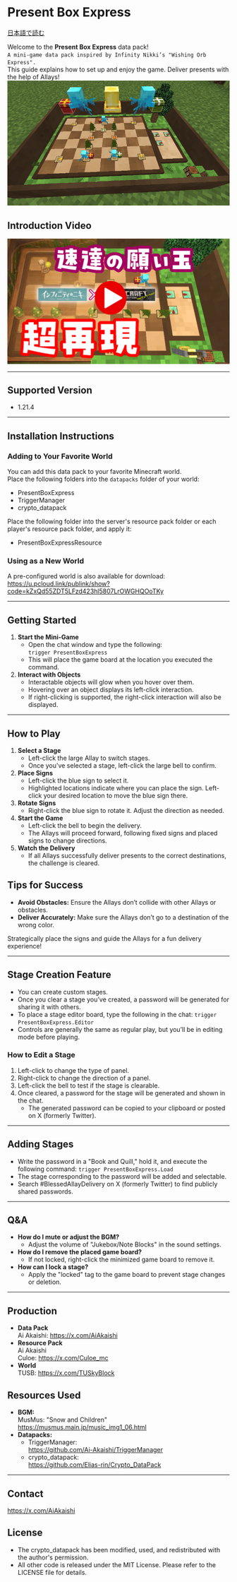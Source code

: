 # Present Box Express

[日本語で読む](README.md)

Welcome to the **Present Box Express** data pack!  
`A mini-game data pack inspired by Infinity Nikki’s "Wishing Orb Express".`  
This guide explains how to set up and enjoy the game. Deliver presents with the help of Allays!  
![Sample Image](sample_image.png)

## Introduction Video

[![thumbnail of the introduction video](thumbnail.png)](https://www.youtube.com/watch?v=bpDKBdHvmOU)

---

## Supported Version

- 1.21.4

---

## Installation Instructions

### Adding to Your Favorite World

You can add this data pack to your favorite Minecraft world.  
Place the following folders into the `datapacks` folder of your world:

- PresentBoxExpress
- TriggerManager
- crypto_datapack

Place the following folder into the server's resource pack folder or each player's resource pack folder, and apply it:

- PresentBoxExpressResource

### Using as a New World

A pre-configured world is also available for download:  
<https://u.pcloud.link/publink/show?code=kZxQd55ZDT5LFzd423hl5807LrOWGHQOoTKy>

---

## Getting Started

1. **Start the Mini-Game**
   - Open the chat window and type the following:  
`trigger PresentBoxExpress`
   - This will place the game board at the location you executed the command.
2. **Interact with Objects**
   - Interactable objects will glow when you hover over them.
   - Hovering over an object displays its left-click interaction.
   - If right-clicking is supported, the right-click interaction will also be displayed.

---

## How to Play

1. **Select a Stage**
   - Left-click the large Allay to switch stages.
   - Once you've selected a stage, left-click the large bell to confirm.
2. **Place Signs**
   - Left-click the blue sign to select it.
   - Highlighted locations indicate where you can place the sign. Left-click your desired location to move the blue sign there.
3. **Rotate Signs**
   - Right-click the blue sign to rotate it. Adjust the direction as needed.
4. **Start the Game**
   - Left-click the bell to begin the delivery.
   - The Allays will proceed forward, following fixed signs and placed signs to change directions.
5. **Watch the Delivery**
   - If all Allays successfully deliver presents to the correct destinations, the challenge is cleared.

## Tips for Success

- **Avoid Obstacles:** Ensure the Allays don’t collide with other Allays or obstacles.
- **Deliver Accurately:** Make sure the Allays don’t go to a destination of the wrong color.

Strategically place the signs and guide the Allays for a fun delivery experience!

---

## Stage Creation Feature

- You can create custom stages.
- Once you clear a stage you’ve created, a password will be generated for sharing it with others.
- To place a stage editor board, type the following in the chat:
   `trigger PresentBoxExpress.Editor`
- Controls are generally the same as regular play, but you’ll be in editing mode before playing.

### How to Edit a Stage

1. Left-click to change the type of panel.
2. Right-click to change the direction of a panel.
3. Left-click the bell to test if the stage is clearable.
4. Once cleared, a password for the stage will be generated and shown in the chat.
   - The generated password can be copied to your clipboard or posted on X (formerly Twitter).

---

## Adding Stages

- Write the password in a "Book and Quill," hold it, and execute the following command:
`trigger PresentBoxExpress.Load`
- The stage corresponding to the password will be added and selectable.
- Search #BlessedAllayDelivery on X (formerly Twitter) to find publicly shared passwords.

---

## Q&A

- **How do I mute or adjust the BGM?**
  - Adjust the volume of "Jukebox/Note Blocks" in the sound settings.
- **How do I remove the placed game board?**
  - If not locked, right-click the minimized game board to remove it.
- **How can I lock a stage?**
  - Apply the "locked" tag to the game board to prevent stage changes or deletion.

---

## Production

- **Data Pack**  
  Ai Akaishi: <https://x.com/AiAkaishi>
- **Resource Pack**  
  Ai Akaishi  
  Culoe: <https://x.com/Culoe_mc>
- **World**  
  TUSB: <https://x.com/TUSkyBlock>

## Resources Used

- **BGM:**  
  MusMus: "Snow and Children"  
  <https://musmus.main.jp/music_img1_06.html>
- **Datapacks:**  
  - TriggerManager:  
    <https://github.com/Ai-Akaishi/TriggerManager>
  - crypto_datapack:  
    <https://github.com/Elias-rin/Crypto_DataPack>

---

## Contact

<https://x.com/AiAkaishi>

## License

- The crypto_datapack has been modified, used, and redistributed with the author's permission.  
- All other code is released under the MIT License. Please refer to the LICENSE file for details.
